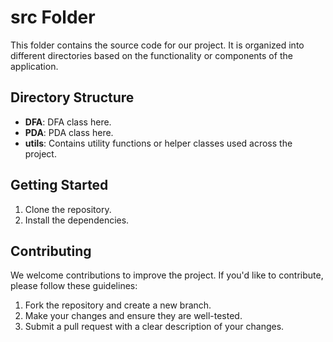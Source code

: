 # src Folder

This folder contains the source code for our project. It is organized into different directories based on the functionality or components of the application.

## Directory Structure

- **DFA**: DFA class here.
- **PDA**: PDA class here.
- **utils**: Contains utility functions or helper classes used across the project.

## Getting Started

1. Clone the repository.
2. Install the dependencies.
<!-- 2. Install the dependencies by running `npm install`. -->
<!-- 3. Start the development server by running `npm start`. -->

## Contributing

We welcome contributions to improve the project. If you'd like to contribute, please follow these guidelines:

1. Fork the repository and create a new branch.
2. Make your changes and ensure they are well-tested.
3. Submit a pull request with a clear description of your changes.
<!-- ## License
This project is licensed under the [MIT License](LICENSE). -->

